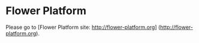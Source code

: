 # Flower Platform

Please go to [Flower Platform site: http://flower-platform.org] (http://flower-platform.org).
